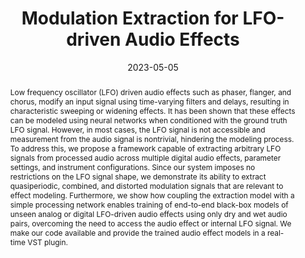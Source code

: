 ---
layout        : default-publication
title         : "Modulation Extraction for LFO-driven Audio Effects"
collection    : publications
permalink     : /publications/2023-05-22-mitcheltree2023lfo

abstract      : "Low frequency oscillator (LFO) driven audio effects such as phaser, flanger, and chorus, modify an input signal using time-varying filters and delays, resulting in characteristic sweeping or widening effects. It has been shown that these effects can be modeled using neural networks when conditioned with the ground truth LFO signal. However, in most cases, the LFO signal is not accessible and measurement from the audio signal is nontrivial, hindering the modeling process. To address this, we propose a framework capable of extracting arbitrary LFO signals from processed audio across multiple digital audio effects, parameter settings, and instrument configurations. Since our system imposes no restrictions on the LFO signal shape, we demonstrate its ability to extract quasiperiodic, combined, and distorted modulation signals that are relevant to effect modeling. Furthermore, we show how coupling the extraction model with a simple processing network enables training of end-to-end black-box models of unseen analog or digital LFO-driven audio effects using only dry and wet audio pairs, overcoming the need to access the audio effect or internal LFO signal. We make our code available and provide the trained audio effect models in a real-time VST plugin."

date            : 2023-05-05
venue           : 'arXiv preprint arXiv:2305.13262'
paperurl        : '/files/mitcheltree2023lfo-paper.pdf'
image           : '/files/mitcheltree2023lfo-image.png'
imagewidth      : 80.0
poster          : 
presentation    : 
code            : 'https://github.com/christhetree/mod_extraction'
codename        : 'https://github.com/christhetree/mod_extraction'
data            : 
dataname        : 
webpage         : 'https://christhetr.ee/mod_extraction/'
webpagename     : 'https://christhetr.ee/mod_extraction/'
categories      : 
citation        : 'Mitcheltree, C., Steinmetz, C. J., Comunità, M., Reiss, J. D. <b>"Modulation Extraction for LFO-driven Audio Effects"</b> - <i>arXiv preprint arXiv:2305.13262</i>'
author_profile  : true
---